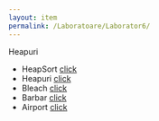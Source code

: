 ```yaml
---
layout: item
permalink: /Laboratoare/Laborator6/
---
```


Heapuri

- HeapSort [click](http://www.infoarena.ro/problema/algsort)
- Heapuri [click](http://www.infoarena.ro/problema/heapuri)
- Bleach [click](http://www.infoarena.ro/problema/bleach)
- Barbar [click](http://www.infoarena.ro/problema/barbar)
- Airport [click](http://codeforces.com/problemset/problem/218/B)
